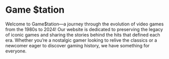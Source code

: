 # Game $tation
Welcome to Game$tation—a journey through the evolution of video games from the 1980s to 2024! Our website is dedicated to preserving the legacy of iconic games and sharing the stories behind the hits that defined each era. Whether you’re a nostalgic gamer looking to relive the classics or a newcomer eager to discover gaming history, we have something for everyone.
